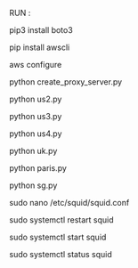 RUN : 

pip3 install boto3


pip install awscli


aws configure


python create_proxy_server.py

python us2.py

python us3.py

python us4.py

python uk.py

python paris.py

python sg.py




sudo nano /etc/squid/squid.conf


sudo systemctl restart squid

sudo systemctl start squid

sudo systemctl status squid
